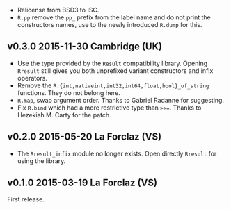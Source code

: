 
* Relicense from BSD3 to ISC.
* `R.pp` remove the `pp_` prefix from the label name and do not print
   the constructors names, use to the newly introduced `R.dump` for this.

v0.3.0 2015-11-30 Cambridge (UK)
--------------------------------

* Use the type provided by the `Result` compatibility library. Opening
  `Rresult` still gives you both unprefixed variant constructors and infix
  operators.
* Remove the `R.{int,nativeint,int32,int64,float,bool}_of_string` functions.
  They do not belong here.
* `R.map`, swap argument order. Thanks to Gabriel Radanne for suggesting.
* Fix `R.bind` which had a more restrictive type than `>>=`. Thanks to
  Hezekiah M. Carty for the patch.


v0.2.0 2015-05-20 La Forclaz (VS)
---------------------------------

* The `Rresult_infix` module no longer exists. Open directly `Rresult`
  for using the library.


v0.1.0 2015-03-19 La Forclaz (VS)
---------------------------------

First release.
